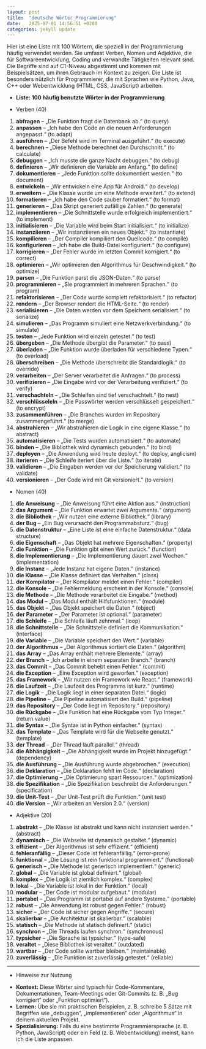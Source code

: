 ```yaml
---
layout: post
title:  "deutsche Wörter Programmierung"
date:   2025-07-01 14:56:51 +0200
categories: jekyll update
---
```



Hier ist eine Liste mit 100 Wörtern, die speziell in der Programmierung häufig verwendet werden. Sie umfasst Verben, Nomen und Adjektive, die für Softwareentwicklung, Coding und verwandte Tätigkeiten relevant sind. Die Begriffe sind auf C1-Niveau abgestimmt und kommen mit Beispielsätzen, um ihren Gebrauch im Kontext zu zeigen. Die Liste ist besonders nützlich für Programmierer, die mit Sprachen wie Python, Java, C++ oder Webentwicklung (HTML, CSS, JavaScript) arbeiten.



+ **Liste: 100 häufig benutzte Wörter in der Programmierung**

+ Verben (40)

1. **abfragen** – „Die Funktion fragt die Datenbank ab.“ (to query)
2. **anpassen** – „Ich habe den Code an die neuen Anforderungen angepasst.“ (to adapt)
3. **ausführen** – „Der Befehl wird im Terminal ausgeführt.“ (to execute)
4. **berechnen** – „Diese Methode berechnet den Durchschnitt.“ (to calculate)
5. **debuggen** – „Ich musste die ganze Nacht debuggen.“ (to debug)
6. **definieren** – „Wir definieren die Variable am Anfang.“ (to define)
7. **dokumentieren** – „Jede Funktion sollte dokumentiert werden.“ (to document)
8. **entwickeln** – „Wir entwickeln eine App für Android.“ (to develop)
9. **erweitern** – „Die Klasse wurde um eine Methode erweitert.“ (to extend)
10. **formatieren** – „Ich habe den Code sauber formatiert.“ (to format)
11. **generieren** – „Das Skript generiert zufällige Zahlen.“ (to generate)
12. **implementieren** – „Die Schnittstelle wurde erfolgreich implementiert.“ (to implement)
13. **initialisieren** – „Die Variable wird beim Start initialisiert.“ (to initialize)
14. **instanziieren** – „Wir instanziieren ein neues Objekt.“ (to instantiate)
15. **kompilieren** – „Der Compiler kompiliert den Quellcode.“ (to compile)
16. **konfigurieren** – „Ich habe die Build-Datei konfiguriert.“ (to configure)
17. **korrigieren** – „Der Fehler wurde im letzten Commit korrigiert.“ (to correct)
18. **optimieren** – „Wir optimieren den Algorithmus für Geschwindigkeit.“ (to optimize)
19. **parsen** – „Die Funktion parst die JSON-Daten.“ (to parse)
20. **programmieren** – „Sie programmiert in mehreren Sprachen.“ (to program)
21. **refaktorisieren** – „Der Code wurde komplett refaktorisiert.“ (to refactor)
22. **rendern** – „Der Browser rendert die HTML-Seite.“ (to render)
23. **serialisieren** – „Die Daten werden vor dem Speichern serialisiert.“ (to serialize)
24. **simulieren** – „Das Programm simuliert eine Netzwerkverbindung.“ (to simulate)
25. **testen** – „Jede Funktion wird einzeln getestet.“ (to test)
26. **übergeben** – „Die Methode übergibt die Parameter.“ (to pass)
27. **überladen** – „Die Funktion wurde überladen für verschiedene Typen.“ (to overload)
28. **überschreiben** – „Die Methode überschreibt die Standardlogik.“ (to override)
29. **verarbeiten** – „Der Server verarbeitet die Anfragen.“ (to process)
30. **verifizieren** – „Die Eingabe wird vor der Verarbeitung verifiziert.“ (to verify)
31. **verschachteln** – „Die Schleifen sind tief verschachtelt.“ (to nest)
32. **verschlüsseleln** – „Die Passwörter werden verschlüsselt gespeichert.“ (to encrypt)
33. **zusammenführen** – „Die Branches wurden im Repository zusammengeführt.“ (to merge)
34. **abstrahieren** – „Wir abstrahieren die Logik in eine eigene Klasse.“ (to abstract)
35. **automatisieren** – „Die Tests wurden automatisiert.“ (to automate)
36. **binden** – „Die Bibliothek wird dynamisch gebunden.“ (to bind)
37. **deployen** – „Die Anwendung wird heute deployt.“ (to deploy, anglicism)
38. **iterieren** – „Die Schleife iteriert über die Liste.“ (to iterate)
39. **validieren** – „Die Eingaben werden vor der Speicherung validiert.“ (to validate)
40. **versionieren** – „Der Code wird mit Git versioniert.“ (to version)

+ Nomen (40)

1. **die Anweisung** – „Die Anweisung führt eine Aktion aus.“ (instruction)
2. **das Argument** – „Die Funktion erwartet zwei Argumente.“ (argument)
3. **die Bibliothek** – „Wir nutzen eine externe Bibliothek.“ (library)
4. **der Bug** – „Ein Bug verursacht den Programmabsturz.“ (bug)
5. **die Datenstruktur** – „Eine Liste ist eine einfache Datenstruktur.“ (data structure)
6. **die Eigenschaft** – „Das Objekt hat mehrere Eigenschaften.“ (property)
7. **die Funktion** – „Die Funktion gibt einen Wert zurück.“ (function)
8. **die Implementierung** – „Die Implementierung dauert zwei Wochen.“ (implementation)
9. **die Instanz** – „Jede Instanz hat eigene Daten.“ (instance)
10. **die Klasse** – „Die Klasse definiert das Verhalten.“ (class)
11. **der Kompilator** – „Der Kompilator meldet einen Fehler.“ (compiler)
12. **die Konsole** – „Die Fehlermeldung erscheint in der Konsole.“ (console)
13. **die Methode** – „Die Methode verarbeitet die Eingabe.“ (method)
14. **das Modul** – „Das Modul enthält Hilfsfunktionen.“ (module)
15. **das Objekt** – „Das Objekt speichert die Daten.“ (object)
16. **der Parameter** – „Der Parameter ist optional.“ (parameter)
17. **die Schleife** – „Die Schleife läuft zehnmal.“ (loop)
18. **die Schnittstelle** – „Die Schnittstelle definiert die Kommunikation.“ (interface)
19. **die Variable** – „Die Variable speichert den Wert.“ (variable)
20. **der Algorithmus** – „Der Algorithmus sortiert die Daten.“ (algorithm)
21. **das Array** – „Das Array enthält mehrere Elemente.“ (array)
22. **der Branch** – „Ich arbeite in einem separaten Branch.“ (branch)
23. **das Commit** – „Das Commit behebt einen Fehler.“ (commit)
24. **die Exception** – „Eine Exception wird geworfen.“ (exception)
25. **das Framework** – „Wir nutzen ein Framework wie React.“ (framework)
26. **die Laufzeit** – „Die Laufzeit des Programms ist kurz.“ (runtime)
27. **die Logik** – „Die Logik liegt in einer separaten Datei.“ (logic)
28. **die Pipeline** – „Die Pipeline automatisiert den Build.“ (pipeline)
29. **das Repository** – „Der Code liegt im Repository.“ (repository)
30. **die Rückgabe** – „Die Funktion hat eine Rückgabe vom Typ Integer.“ (return value)
31. **die Syntax** – „Die Syntax ist in Python einfacher.“ (syntax)
32. **das Template** – „Das Template wird für die Webseite genutzt.“ (template)
33. **der Thread** – „Der Thread läuft parallel.“ (thread)
34. **die Abhängigkeit** – „Die Abhängigkeit wurde im Projekt hinzugefügt.“ (dependency)
35. **die Ausführung** – „Die Ausführung wurde abgebrochen.“ (execution)
36. **die Deklaration** – „Die Deklaration fehlt im Code.“ (declaration)
37. **die Optimierung** – „Die Optimierung spart Ressourcen.“ (optimization)
38. **die Spezifikation** – „Die Spezifikation beschreibt die Anforderungen.“ (specification)
39. **die Unit-Test** – „Der Unit-Test prüft die Funktion.“ (unit test)
40. **die Version** – „Wir arbeiten an Version 2.0.“ (version)

+ Adjektive (20)

1. **abstrakt** – „Die Klasse ist abstrakt und kann nicht instanziert werden.“ (abstract)
2. **dynamisch** – „Die Webseite ist dynamisch gestaltet.“ (dynamic)
3. **effizient** – „Der Algorithmus ist sehr effizient.“ (efficient)
4. **fehleranfällig** – „Dieser Code ist fehleranfällig.“ (error-prone)
5. **funktional** – „Die Lösung ist rein funktional programmiert.“ (functional)
6. **generisch** – „Die Methode ist generisch implementiert.“ (generic)
7. **global** – „Die Variable ist global definiert.“ (global)
8. **komplex** – „Die Logik ist ziemlich komplex.“ (complex)
9. **lokal** – „Die Variable ist lokal in der Funktion.“ (local)
10. **modular** – „Der Code ist modular aufgebaut.“ (modular)
11. **portabel** – „Das Programm ist portabel auf andere Systeme.“ (portable)
12. **robust** – „Die Anwendung ist robust gegen Fehler.“ (robust)
13. **sicher** – „Der Code ist sicher gegen Angriffe.“ (secure)
14. **skalierbar** – „Die Architektur ist skalierbar.“ (scalable)
15. **statisch** – „Die Methode ist statisch definiert.“ (static)
16. **synchron** – „Die Threads laufen synchron.“ (synchronous)
17. **typsicher** – „Die Sprache ist typsicher.“ (type-safe)
18. **veraltet** – „Diese Bibliothek ist veraltet.“ (outdated)
19. **wartbar** – „Der Code sollte wartbar bleiben.“ (maintainable)
20. **zuverlässig** – „Die Funktion ist zuverlässig getestet.“ (reliable)

---

+ Hinweise zur Nutzung

- **Kontext:** Diese Wörter sind typisch für Code-Kommentare, Dokumentationen, Team-Meetings oder Git-Commits (z. B. „Bug korrigiert“ oder „Funktion optimiert“).
- **Lernen:** Übe sie mit praktischen Beispielen, z. B. schreibe 5 Sätze mit Begriffen wie „debuggen“, „implementieren“ oder „Algorithmus“ in deinem aktuellen Projekt.
- **Spezialisierung:** Falls du eine bestimmte Programmiersprache (z. B. Python, JavaScript) oder ein Feld (z. B. Webentwicklung) meinst, kann ich die Liste anpassen.

